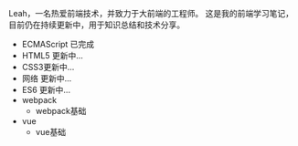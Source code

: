 Leah，一名热爱前端技术，并致力于大前端的工程师。
这是我的前端学习笔记，目前仍在持续更新中，用于知识总结和技术分享。

- ECMAScript 已完成
- HTML5 更新中...
- CSS3更新中...
- 网络 更新中...
- ES6 更新中...
- webpack
  - webpack基础
- vue
  - vue基础